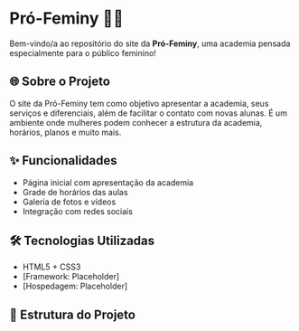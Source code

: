 # Pró-Feminy 💪🌸

Bem-vindo/a ao repositório do site da **Pró-Feminy**, uma academia pensada especialmente para o público feminino!

## 🌐 Sobre o Projeto

O site da Pró-Feminy tem como objetivo apresentar a academia, seus serviços e diferenciais, além de facilitar o contato com novas alunas. É um ambiente onde mulheres podem conhecer a estrutura da academia, horários, planos e muito mais.

## ✨ Funcionalidades

- Página inicial com apresentação da academia
- Grade de horários das aulas
- Galeria de fotos e vídeos
- Integração com redes sociais

## 🛠️ Tecnologias Utilizadas

- HTML5 + CSS3
- [Framework: Placeholder]
- [Hospedagem: Placeholder]

## 📁 Estrutura do Projeto

```bash

